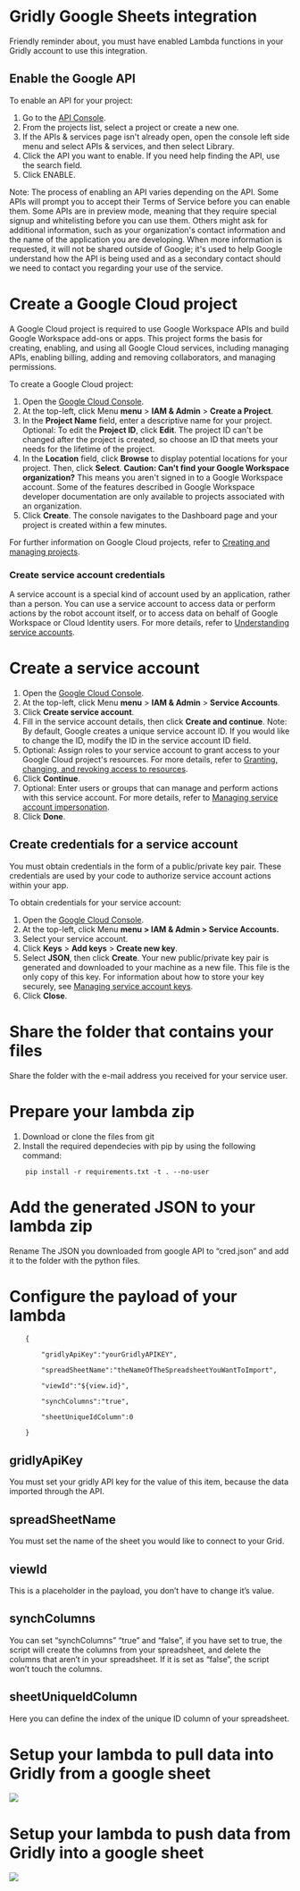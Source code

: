 # Gridly Google Sheets integration
Friendly reminder about, you must have enabled Lambda functions in your Gridly account to use this integration.

## **Enable the Google API**

To enable an API for your project:

1. Go to the [API Console](https://console.developers.google.com/).
2. From the projects list, select a project or create a new one.
3. If the APIs &amp; services page isn&#39;t already open, open the console left side menu and select APIs &amp; services, and then select Library.
4. Click the API you want to enable. If you need help finding the API, use the search field.
5. Click ENABLE.

Note: The process of enabling an API varies depending on the API. Some APIs will prompt you to accept their Terms of Service before you can enable them. Some APIs are in preview mode, meaning that they require special signup and whitelisting before you can use them. Others might ask for additional information, such as your organization&#39;s contact information and the name of the application you are developing. When more information is requested, it will not be shared outside of Google; it&#39;s used to help Google understand how the API is being used and as a secondary contact should we need to contact you regarding your use of the service.

# **Create a Google Cloud project** 
A Google Cloud project is required to use Google Workspace APIs and build Google Workspace add-ons or apps. This project forms the basis for creating, enabling, and using all Google Cloud services, including managing APIs, enabling billing, adding and removing collaborators, and managing permissions.

To create a Google Cloud project:

1. Open the [Google Cloud Console](https://console.cloud.google.com/).
1. At the top-left, click Menu **menu** > **IAM & Admin** > **Create a Project**.
1. In the **Project Name** field, enter a descriptive name for your project.
   Optional: To edit the **Project ID**, click **Edit**. The project ID can't be changed after the project is created, so choose an ID that meets your needs for the lifetime of the project.
1. In the **Location** field, click **Browse** to display potential locations for your project. Then, click **Select**. **Caution: Can't find your Google Workspace organization?**
   This means you aren't signed in to a Google Workspace account. Some of the features described in Google Workspace developer documentation are only available to projects associated with an organization.
1. Click **Create**. The console navigates to the Dashboard page and your project is created within a few minutes.

For further information on Google Cloud projects, refer to [Creating and managing projects](https://cloud.google.com/resource-manager/docs/creating-managing-projects).

### **Create service account credentials**
A service account is a special kind of account used by an application, rather than a person. You can use a service account to access data or perform actions by the robot account itself, or to access data on behalf of Google Workspace or Cloud Identity users. For more details, refer to [Understanding service accounts](https://cloud.google.com/iam/docs/understanding-service-accounts).
# **Create a service account**
1. Open the [Google Cloud Console](https://console.cloud.google.com/).
1. At the top-left, click Menu **menu** > **IAM & Admin** > **Service Accounts**.
1. Click **Create service account**.
1. Fill in the service account details, then click **Create and continue**. Note: By default, Google creates a unique service account ID. If you would like to change the ID, modify the ID in the service account ID field.
1. Optional: Assign roles to your service account to grant access to your Google Cloud project's resources. For more details, refer to [Granting, changing, and revoking access to resources](https://cloud.google.com/iam/docs/granting-changing-revoking-access).
1. Click **Continue**.
1. Optional: Enter users or groups that can manage and perform actions with this service account. For more details, refer to [Managing service account impersonation](https://cloud.google.com/iam/docs/impersonating-service-accounts).
1. Click **Done**.
## Create credentials for a service account
You must obtain credentials in the form of a public/private key pair. These credentials are used by your code to authorize service account actions within your app.

To obtain credentials for your service account:

1. Open the [Google Cloud Console](https://console.cloud.google.com/).
1. At the top-left, click Menu **menu > IAM & Admin > Service Accounts.**
1. Select your service account.
1. Click **Keys** > **Add keys** > **Create new key**.
1. Select **JSON**, then click **Create**.
   Your new public/private key pair is generated and downloaded to your machine as a new file. This file is the only copy of this key. For information about how to store your key securely, see [Managing service account keys](https://cloud.google.com/iam/docs/understanding-service-accounts#managing_service_account_keys).
1. Click **Close**.


# Share the folder that contains your files
Share the folder with the e-mail address you received for your service user.
# Prepare your lambda zip
1. Download or clone the files from git
2. Install the required dependecies with pip by using the following command:   
```
	pip install -r requirements.txt -t . --no-user
```

# Add the generated JSON to your lambda zip
Rename The JSON you downloaded from google API to “cred.json” and add it to the folder with the python files.

# Configure the payload of your lambda
```
	{

		"gridlyApiKey":"yourGridlyAPIKEY",

		"spreadSheetName":"theNameOfTheSpreadsheetYouWantToImport",

		"viewId":"${view.id}",

		"synchColumns":"true",

		"sheetUniqueIdColumn":0

	}
```

## gridlyApiKey
You must set your gridly API key for the value of this item, because the data imported through the API.
## spreadSheetName
You must set the name of the sheet you would like to connect to your Grid.
## viewId
This is a placeholder in the payload, you don’t have to change it’s value.
## synchColumns
You can set “synchColumns” “true” and “false”, if you have set to true, the script will create the columns from your spreadsheet, and delete the columns that aren’t in your spreadsheet. If it is set as “false”, the script won’t touch the columns.
## sheetUniqueIdColumn
Here you can define the index of the unique ID column of your spreadsheet.
# Setup your lambda to pull data into Gridly from a google sheet
![](images/lambda_pull.png)

# Setup your lambda to push data from Gridly into a google sheet
![](images/lambda_push.png)
